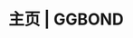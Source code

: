 ---
home: true
layout: Blog
icon: house
title: 主页 | GGBOND
#heroImage: assets/logo/小猪储蓄罐.png #头像
bgImage: assets/bg/bg-light.jpg
bgImageDark: assets/bg/bg-dark.jpg
heroText: Hi，Welcome~
heroFullScreen: true
tagline: 热爱编码与技术探索,记录实践项目与开发心得,分享高效工具与 AI 编程技巧
projects:
  - icon: /assets/icon/淘票票icon.png
    name: 淘票票
    desc: 一个基于 Spring Cloud Alibaba 构建的高并发票务系统，专注于演唱会/大型活动的高并发抢票场景。
    link: series/myprojects/淘票票/

  - icon: /assets/icon/cloud_flow.png
    name: FlowMind
    desc: 基于云原生与大模型的智能审批工作流编排平台
    link: series/myprojects/FlowMind/
    
  - icon: /assets/icon/校园.png
    name: 邮院通
    desc: 一个校园一站式服务平台 + AI 智能助手
    link: series/myprojects/邮院通/
footer:
  startYear: 2025
  record: null                    # 京ICP备-123456号
  cyberSecurityRecord: null       # 京公网安备 11010502038973号
---
